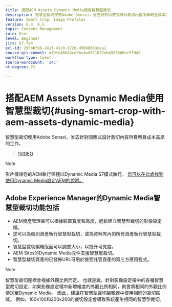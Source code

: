 ```yaml
---
title: 搭配AEM Assets Dynamic Media使用智慧型裁切
description: 智慧型裁切使用Adobe Sensei，省去針對回應式設計裁切內容所費時且成本高昂的工作。
feature: Smart Crop, Image Profiles
version: 6.4, 6.5
topic: Content Management
role: User
level: Beginner
jira: KT-784
exl-id: 295bbfb6-241f-41c0-972d-d9688863cea1
source-git-commit: af9fe46643ce9bc4adf71b77eb49535d0ec5f949
workflow-type: tm+mt
source-wordcount: '245'
ht-degree: 2%

---
```


# 搭配AEM Assets Dynamic Media使用智慧型裁切{#using-smart-crop-with-aem-assets-dynamic-media}

智慧型裁切使用Adobe Sensei，省去針對回應式設計裁切內容所費時且成本高昂的工作。

>[!VIDEO](https://video.tv.adobe.com/v/21519?quality=12&learn=on)

>[!NOTE]
>
>影片假設您的AEM執行個體以Dynamic Media S7模式執行。 [您可以在此處找到使用Dynamic Media設定AEM的說明。](https://helpx.adobe.com/tw/experience-manager/6-3/assets/using/config-dynamic-fp-14410.html)

## Adobe Experience Manager的Dynamic Media智慧型裁切功能包括

* AEM資產管理員可以根據裝置寬度和高度，輕鬆建立智慧型裁切的影像設定檔。
* 您可以為個別資產執行智慧型裁切，或為資料夾內的所有資產執行智慧型裁切。
* 智慧型裁切編輯版面可以調整大小，以提升可見度。
* AEM Sites的Dynamic Media元件支援智慧型裁切。
* 智慧型裁切資產的已發佈URL可用於接受託管資產的第三方應用程式。

>[!NOTE]
>
>智慧型裁切座標會根據外觀比例而定。 也就是說，針對影像設定檔中的各種智慧型裁切設定，如果影像設定檔中新增維度的外觀比例相同，則會將相同的外觀比例傳送至Dynamic Media。 因此，建議在智慧型裁切編輯器中使用相同的裁切區域。 例如，100x100和200x200的裁切設定會導致系統產生相同的智慧型裁切。
